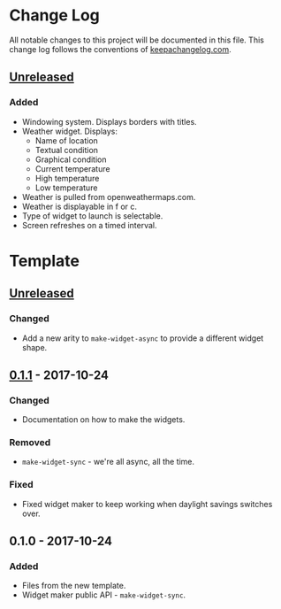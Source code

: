 # Change Log
All notable changes to this project will be documented in this file. This change log follows the conventions of [keepachangelog.com](http://keepachangelog.com/).

## [Unreleased]
### Added
- Windowing system. Displays borders with titles.
- Weather widget. Displays:
  - Name of location
  - Textual condition
  - Graphical condition
  - Current temperature
  - High temperature
  - Low temperature
- Weather is pulled from openweathermaps.com.
- Weather is displayable in f or c.
- Type of widget to launch is selectable.
- Screen refreshes on a timed interval.

# Template
## [Unreleased]
### Changed
- Add a new arity to `make-widget-async` to provide a different widget shape.

## [0.1.1] - 2017-10-24
### Changed
- Documentation on how to make the widgets.

### Removed
- `make-widget-sync` - we're all async, all the time.

### Fixed
- Fixed widget maker to keep working when daylight savings switches over.

## 0.1.0 - 2017-10-24
### Added
- Files from the new template.
- Widget maker public API - `make-widget-sync`.

[Unreleased]: https://github.com/your-name/widgets/compare/0.1.1...HEAD
[0.1.1]: https://github.com/your-name/widgets/compare/0.1.0...0.1.1
